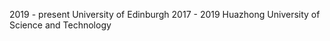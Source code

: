 2019 - present       University of Edinburgh
2017 - 2019          Huazhong University of Science and Technology